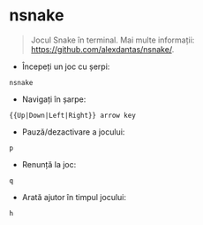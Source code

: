 # nsnake

> Jocul Snake în terminal.
> Mai multe informații: <https://github.com/alexdantas/nsnake/>.

- Începeți un joc cu șerpi:

`nsnake`

- Navigați în șarpe:

`{{Up|Down|Left|Right}} arrow key`

- Pauză/dezactivare a jocului:

`p`

- Renunță la joc:

`q`

- Arată ajutor în timpul jocului:

`h`
